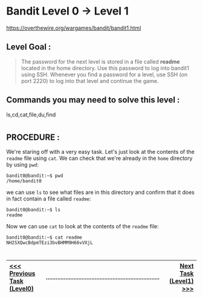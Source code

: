 # Bandit Level 0 -> Level 1 #

https://overthewire.org/wargames/bandit/bandit1.html

## Level Goal : ##
>The password for the next level is stored in a file called **readme** located in the home directory. Use this password to log into bandit1 using SSH. Whenever you find a password for a level, use SSH (on port 2220) to log into that level and continue the game.



## Commands you may need to solve this level : ##
ls,cd,cat,file,du,find
#  
## PROCEDURE : ##

We're staring off with a very easy task.  Let's just look at the contents of the `readme` file using `cat`.  We can check that we're already in the `home` directory by using `pwd`:

```console
bandit0@bandit:~$ pwd
/home/bandit0
```

we can use `ls` to see what files are in this directory and confirm that it does in fact contain a file called `readme`:

```console
bandit0@bandit:~$ ls
readme
```

Now we can use `cat` to look at the contents of the `readme` file:

```console
bandit0@bandit:~$ cat readme
NH2SXQwcBdpmTEzi3bvBHMM9H66vVXjL
```
#
[<<< Previous Task (Level0) ](Level0.md)|......................................................................| [Next Task (Level1) >>>](Level1%20->%20Level2.md)|
:-|--|-:
